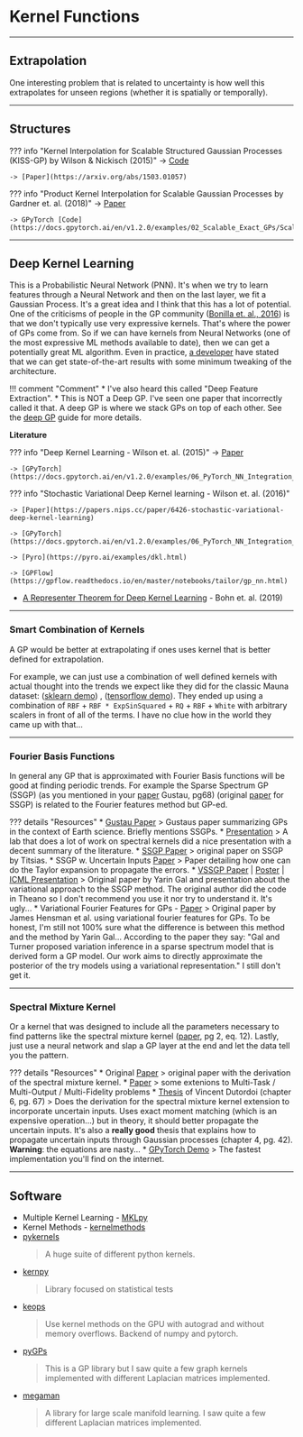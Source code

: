 # Kernel Functions


---

## Extrapolation

One interesting problem that is related to uncertainty is how well this extrapolates for unseen regions (whether it is spatially or temporally).

---

## Structures

??? info "Kernel Interpolation for Scalable Structured Gaussian Processes (KISS-GP) by Wilson & Nickisch (2015)"
    -> [Code](https://docs.gpytorch.ai/en/v1.2.0/examples/02_Scalable_Exact_GPs/KISSGP_Regression)

    -> [Paper](https://arxiv.org/abs/1503.01057)

??? info "Product Kernel Interpolation for Scalable Gaussian Processes by Gardner et. al. (2018)"
    -> [Paper]()

    -> GPyTorch [Code](https://docs.gpytorch.ai/en/v1.2.0/examples/02_Scalable_Exact_GPs/Scalable_Kernel_Interpolation_for_Products_CUDA.html)


---
## Deep Kernel Learning

This is a Probabilistic Neural Network (PNN). It's when we try to learn features through a Neural Network and then on the last layer, we fit a Gaussian Process. It's a great idea and I think that this has a lot of potential. One of the criticisms of people in the GP community ([Bonilla et. al., 2016](https://arxiv.org/abs/1610.05392)) is that we don't typically use very expressive kernels. That's where the power of GPs come from. So if we can have kernels from Neural Networks (one of the most expressive ML methods available to date), then we can get a potentially great ML algorithm. Even in practice, [a developer](https://fehiepsi.github.io/blog/deep-gaussian-process/) have stated that we can get state-of-the-art results with some minimum tweaking of the architecture.

!!! comment "Comment"
    * I've also heard this called "Deep Feature Extraction".
    * This is NOT a Deep GP. I've seen one paper that incorrectly called it that. A deep GP is where we stack GPs on top of each other. See the [deep GP](deep_gps.md) guide for more details.


**Literature**

??? info "Deep Kernel Learning - Wilson et. al. (2015)"
    -> [Paper](https://arxiv.org/abs/1511.02222)

    -> [GPyTorch](https://docs.gpytorch.ai/en/v1.2.0/examples/06_PyTorch_NN_Integration_DKL/KISSGP_Deep_Kernel_Regression_CUDA.html)

??? info "Stochastic Variational Deep Kernel learning - Wilson et. al. (2016)"

    -> [Paper](https://papers.nips.cc/paper/6426-stochastic-variational-deep-kernel-learning)

    -> [GPyTorch](https://docs.gpytorch.ai/en/v1.2.0/examples/06_PyTorch_NN_Integration_DKL/Deep_Kernel_Learning_DenseNet_CIFAR_Tutorial.html)

    -> [Pyro](https://pyro.ai/examples/dkl.html)

    -> [GPFlow](https://gpflow.readthedocs.io/en/master/notebooks/tailor/gp_nn.html)



* [A Representer Theorem for Deep Kernel Learning](http://jmlr.org/papers/volume20/17-621/17-621.pdf) - Bohn et. al. (2019)


---

### Smart Combination of Kernels

A GP would be better at extrapolating if ones uses kernel that is better defined for extrapolation.


For example, we can just use a combination of well defined kernels with actual thought into the trends we expect like they did for the classic Mauna dataset: ([sklearn demo](https://scikit-learn.org/stable/modules/gaussian_process.html#gpr-on-mauna-loa-co2-data)) , ([tensorflow demo](https://peterroelants.github.io/posts/gaussian-process-kernel-fitting/#Mauna-Loa-CO%E2%82%82-data)). They ended up using a combination of `RBF` + `RBF * ExpSinSquared` + `RQ` + `RBF` + `White` with arbitrary scalers in front of all of the terms. I have no clue how in the world they came up with that…

---

### Fourier Basis Functions

In general any GP that is approximated with Fourier Basis functions will be good at finding periodic trends. For example the Sparse Spectrum GP (SSGP) (as you mentioned in your [paper](https://www.uv.es/lapeva/papers/2016_IEEE_GRSM.pdf) Gustau, pg68) (original [paper](http://www.jmlr.org/papers/v11/lazaro-gredilla10a.html) for SSGP) is related to the Fourier features method but GP-ed.

??? details "Resources"
    * [Gustau Paper](https://www.uv.es/lapeva/papers/2016_IEEE_GRSM.pdf)
    > Gustaus paper summarizing GPs in the context of Earth science. Briefly mentions SSGPs.
    * [Presentation](https://www.hiit.fi/wp-content/uploads/2018/04/Spectral-Kernels-S12.pdf)
    > A lab that does a lot of work on spectral kernels did a nice presentation with a decent summary of the literature.
    * [SSGP Paper](http://www.jmlr.org/papers/v11/lazaro-gredilla10a.html)
    > original paper on SSGP by Titsias.
    * SSGP w. Uncertain Inputs [Paper](http://proceedings.mlr.press/v70/pan17a.html)
    > Paper detailing how one can do the Taylor expansion to propagate the errors.
    * [VSSGP Paper](https://arxiv.org/pdf/1503.02424.pdf) | [Poster](https://www.cs.ox.ac.uk/people/yarin.gal/website/PDFs/ICML_2015_Improving_poster.pdf)  | [ICML Presentation](https://www.google.com/url?sa=t&rct=j&q=&esrc=s&source=web&cd=1&cad=rja&uact=8&ved=2ahUKEwi97Kvdl6TpAhUlSxUIHeU5CooQFjAAegQIBRAB&url=http%3A%2F%2Fmlg.eng.cam.ac.uk%2Fyarin%2FPDFs%2FICML_Improving_presentation.pdf&usg=AOvVaw1_Chb_QJzTNmz8NpuDNtAk) 
    > Original paper by Yarin Gal and presentation about the variational approach to the SSGP method. The original author did the code in Theano so I don't recommend you use it nor try to understand it. It's ugly...
    * Variational Fourier Features for GPs - [Paper](http://www.jmlr.org/papers/volume18/16-579/16-579.pdf)
    > Original paper by James Hensman et al. using variational fourier features for GPs. To be honest, I'm still not 100% sure what the difference is between this method and the method by Yarin Gal... According to the paper they say:
    "Gal and Turner proposed variation inference in a sparse spectrum model that is derived form a GP model. Our work aims to directly approximate the posterior of the try models using a variational representation." I still don't get it.

---

### Spectral Mixture Kernel

Or a kernel that was designed to include all the parameters necessary to find patterns like the spectral mixture kernel ([paper](https://arxiv.org/pdf/1302.4245.pdf), pg 2, eq. 12).
Lastly, just use a neural network and slap a GP layer at the end and let the data tell you the pattern.

??? details "Resources"
    * Original [Paper](https://arxiv.org/pdf/1302.4245.pdf)
    > original paper with the derivation of the spectral mixture kernel.
    * [Paper](https://arxiv.org/abs/1808.01132)
    > some extenions to Multi-Task / Multi-Output / Multi-Fidelity problems
    * [Thesis](https://lib.ugent.be/fulltxt/RUG01/002/367/115/RUG01-002367115_2017_0001_AC.pdf) of Vincent Dutordoi (chapter 6, pg. 67)
    > Does the derivation for the spectral mixture kernel extension to incorporate uncertain inputs. Uses exact moment matching (which is an expensive operation...) but in theory, it should better propagate the uncertain inputs. It's also a **really good** thesis that explains how to propagate uncertain inputs through Gaussian processes (chapter 4, pg. 42). **Warning**: the equations are nasty...
    * [GPyTorch Demo](https://gpytorch.readthedocs.io/en/latest/examples/01_Exact_GPs/Spectral_Mixture_GP_Regression.html)
    > The fastest implementation you'll find on the internet.


---
## Software

* Multiple Kernel Learning - [MKLpy](https://github.com/IvanoLauriola/MKLpy)
* Kernel Methods - [kernelmethods](https://github.com/raamana/kernelmethods)
* [pykernels](https://github.com/gmum/pykernels/tree/master)
    > A huge suite of different python kernels.
* [kernpy](https://github.com/oxmlcs/kerpy)
  > Library focused on statistical tests
* [keops](http://www.kernel-operations.io/keops/index.html)
  > Use kernel methods on the GPU with autograd and without memory overflows. Backend of numpy and pytorch.
* [pyGPs]()
  > This is a GP library but I saw quite a few graph kernels implemented with different Laplacian matrices implemented.
* [megaman]()
  > A library for large scale manifold learning. I saw quite a few different Laplacian matrices implemented.